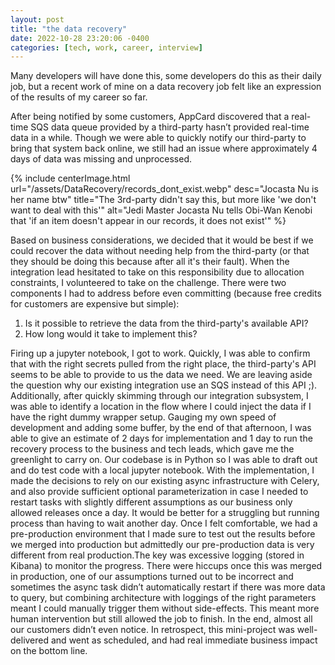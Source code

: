 ```yaml
---
layout: post
title: "the data recovery"
date: 2022-10-28 23:20:06 -0400
categories: [tech, work, career, interview]
---
```


Many developers will have done this, some developers do this as their daily job, but a recent work of mine on a data recovery job felt like an expression of the results of my career so far.

After being notified by some customers, AppCard discovered that a real-time SQS data queue provided by a third-party hasn’t provided real-time data in a while. Though we were able to quickly notify our third-party to bring that system back online, we still had an issue where approximately 4 days of data was missing and unprocessed. 

{% include centerImage.html url="/assets/DataRecovery/records_dont_exist.webp" desc="Jocasta Nu is her name btw" title="The 3rd-party didn't say this, but more like 'we don't want to deal with this'" alt="Jedi Master Jocasta Nu tells Obi-Wan Kenobi that 'if an item doesn't appear in our records, it does not exist'" %}

Based on business considerations, we decided that it would be best if we could recover the data without needing help from the third-party (or that they should be doing this because after all it's their fault). When the integration lead hesitated to take on this responsibility due to allocation constraints, I volunteered to take on the challenge. There were two components I had to address before even committing (because free credits for customers are expensive but simple):
1. Is it possible to retrieve the data from the third-party's available API?
2. How long would it take to implement this?

Firing up a jupyter notebook, I got to work. Quickly, I was able to confirm that with the right secrets pulled from the right place, the third-party's API seems to be able to provide to us the data we need. We are leaving aside the question why our existing integration use an SQS instead of this API ;). Additionally, after quickly skimming through our integration subsystem, I was able to identify a location in the flow where I could inject the data if I have the right dummy wrapper setup. Gauging my own speed of development and adding some buffer, by the end of that afternoon, I was able to give an estimate of 2 days for implementation and 1 day to run the recovery process to the business and tech leads, which gave me the greenlight to carry on. 
Our codebase is in Python so I was able to draft out and do test code with a local jupyter notebook. With the implementation, I made the decisions to rely on our existing async infrastructure with Celery, and also provide sufficient optional parameterization in case I needed to restart tasks with slightly different assumptions as our business only allowed releases once a day. It would be better for a struggling but running process than having to wait another day. Once I felt comfortable, we had a pre-production environment that I made sure to test out the results before we merged into production but admittedly our pre-production data is very different from real production.The key was excessive logging (stored in Kibana) to monitor the progress. There were hiccups once this was merged in production, one of our assumptions turned out to be incorrect and sometimes the async task didn’t automatically restart if there was more data to query, but combining architecture with loggings of the right parameters meant I could manually trigger them without side-effects. This meant more human intervention but still allowed the job to finish. In the end, almost all our customers didn’t even notice. In retrospect, this mini-project was well-delivered and went as scheduled, and had real immediate business impact on the bottom line.

